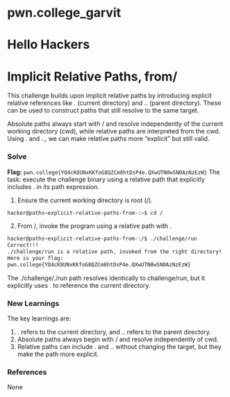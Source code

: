 # pwn.college_garvit
# Hello Hackers

# Implicit Relative Paths, from/
This challenge builds upon implicit relative paths by introducing explicit relative references like . (current directory) and .. (parent directory). These can be used to construct paths that still resolve to the same target.

Absolute paths always start with / and resolve independently of the current working directory (cwd), while relative paths are interpreted from the cwd. Using . and .., we can make relative paths more “explicit” but still valid.

### Solve
**Flag:** `pwn.college{YQ4cK8UNxKKfoG8QZCm8htDsP4e.QXwUTN0wSN0AzNzEzW}`
The task: execute the challenge binary using a relative path that explicitly includes . in its path expression.

1. Ensure the current working directory is root (/).
```bash
hacker@paths~explicit-relative-paths-from-:~$ cd /
```
2. From /, invoke the program using a relative path with .
```bash
hacker@paths~explicit-relative-paths-from-:/$ ./challenge/run
Correct!!!
./challenge/run is a relative path, invoked from the right directory!
Here is your flag:
pwn.college{YQ4cK8UNxKKfoG8QZCm8htDsP4e.QXwUTN0wSN0AzNzEzW}
```
The ./challenge/./run path resolves identically to challenge/run, but it explicitly uses . to reference the current directory.
### New Learnings
The key learnings are:

1. . refers to the current directory, and .. refers to the parent directory.
2. Absolute paths always begin with / and resolve independently of cwd.
3. Relative paths can include . and .. without changing the target, but they make the path more explicit.

### References 
None